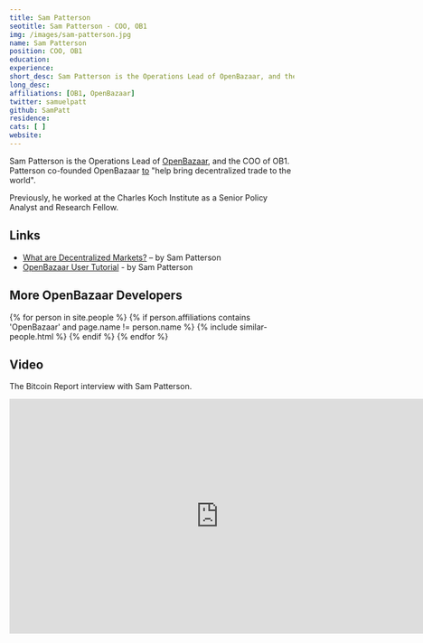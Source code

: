 ```yaml
---
title: Sam Patterson
seotitle: Sam Patterson - COO, OB1
img: /images/sam-patterson.jpg
name: Sam Patterson
position: COO, OB1
education: 
experience: 
short_desc: Sam Patterson is the Operations Lead of OpenBazaar, and the COO of OB1.
long_desc: 
affiliations: [OB1, OpenBazaar]
twitter: samuelpatt
github: SamPatt
residence: 
cats: [ ]
website: 
---
```

Sam Patterson is the Operations Lead of [OpenBazaar](/openbazaar/), and the COO of OB1. Patterson co-founded OpenBazaar [to](https://www.linkedin.com/in/sam-patterson-0943901b) "help bring decentralized trade to the world".

Previously, he worked at the Charles Koch Institute as a Senior Policy Analyst and Research Fellow. 

## Links

* [What are Decentralized Markets?](https://coincenter.org/2015/11/what-are-decentralized-markets/) – by Sam Patterson
* [OpenBazaar User Tutorial](https://blog.openbazaar.org/openbazaar-user-tutorial/) - by Sam Patterson

## More OpenBazaar Developers

<div class="similar-people-wrap">
{% for person in site.people %}
{% if person.affiliations contains 'OpenBazaar' and page.name != person.name %}
{% include similar-people.html %}
{% endif %}
{% endfor %}
</div>

## Video

The Bitcoin Report interview with Sam Patterson.

<iframe width="740" height="416" src="https://www.youtube.com/embed/CInC9ZK9_iU" frameborder="0" allowfullscreen></iframe>
